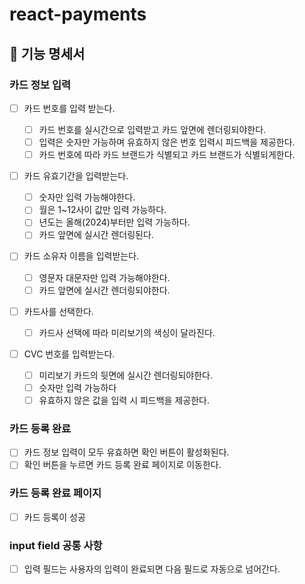 # react-payments

## 📌 기능 명세서

### 카드 정보 입력

- [ ] 카드 번호를 입력 받는다.

  - [ ] 카드 번호를 실시간으로 입력받고 카드 앞면에 렌더링되야한다.
  - [ ] 입력은 숫자만 가능하며 유효하지 않은 번호 입력시 피드백을 제공한다.
  - [ ] 카드 번호에 따라 카드 브랜드가 식별되고 카드 브랜드가 식별되게한다.

- [ ] 카드 유효기간을 입력받는다.

  - [ ] 숫자만 입력 가능해야한다.
  - [ ] 월은 1~12사이 값만 입력 가능하다.
  - [ ] 년도는 올해(2024)부터만 입력 가능하다.
  - [ ] 카드 앞면에 실시간 렌더링된다.

- [ ] 카드 소유자 이름을 입력받는다.

  - [ ] 영문자 대문자만 입력 가능해야한다.
  - [ ] 카드 앞면에 실시간 렌더링되야한다.

- [ ] 카드사를 선택한다.

  - [ ] 카드사 선택에 따라 미리보기의 색싱이 달라진다.

- [ ] CVC 번호를 입력받는다.
  - [ ] 미리보기 카드의 뒷면에 실시간 렌더링되야한다.
  - [ ] 슷자만 입력 가능하다
  - [ ] 유효하지 않은 값을 입력 시 피드백을 제공한다.

### 카드 등록 완료

- [ ] 카드 정보 입력이 모두 유효하면 확인 버튼이 활성화된다.
- [ ] 확인 버튼을 누르면 카드 등록 완료 페이지로 이동한다.

### 카드 등록 완료 페이지

- [ ] 카드 등록이 성공

### input field 공통 사항

- [ ] 입력 필드는 사용자의 입력이 완료되면 다음 필드로 자동으로 넘어간다.
